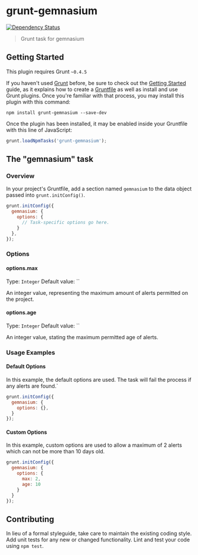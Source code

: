 # grunt-gemnasium

[![Dependency Status](https://gemnasium.com/thedumbterminal/grunt-gemnasium.svg)](https://gemnasium.com/thedumbterminal/grunt-gemnasium)

> Grunt task for gemnasium

## Getting Started
This plugin requires Grunt `~0.4.5`

If you haven't used [Grunt](http://gruntjs.com/) before, be sure to check out the [Getting Started](http://gruntjs.com/getting-started) guide, as it explains how to create a [Gruntfile](http://gruntjs.com/sample-gruntfile) as well as install and use Grunt plugins. Once you're familiar with that process, you may install this plugin with this command:

```shell
npm install grunt-gemnasium --save-dev
```

Once the plugin has been installed, it may be enabled inside your Gruntfile with this line of JavaScript:

```js
grunt.loadNpmTasks('grunt-gemnasium');
```

## The "gemnasium" task

### Overview
In your project's Gruntfile, add a section named `gemnasium` to the data object passed into `grunt.initConfig()`.

```js
grunt.initConfig({
  gemnasium: {
    options: {
      // Task-specific options go here.
    }
  },
});
```

### Options

#### options.max
Type: `Integer`
Default value: ``

An integer value, representing the maximum amount of alerts permitted on the project.

#### options.age
Type: `Integer`
Default value: ``

An integer value, stating the maximum permitted age of alerts.

### Usage Examples

#### Default Options
In this example, the default options are used. The task will fail the process if any alerts are found.`

```js
grunt.initConfig({
  gemnasium: {
    options: {},
  }
});
```

#### Custom Options
In this example, custom options are used to allow a maximum of 2 alerts which can not be more than 10 days old.

```js
grunt.initConfig({
  gemnasium: {
    options: {
      max: 2,
      age: 10
    }
  }
});
```

## Contributing
In lieu of a formal styleguide, take care to maintain the existing coding style. Add unit tests for any new or changed functionality. Lint and test your code using `npm test`.
